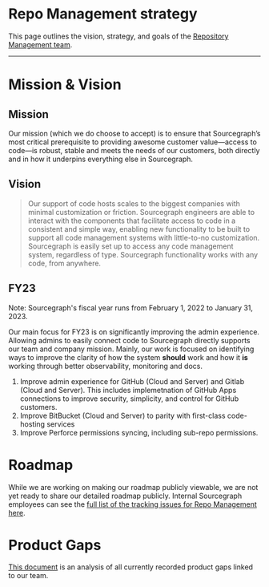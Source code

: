 # Repo Management strategy

This page outlines the vision, strategy, and goals of the [Repository Management team](../../../departments/engineering/teams/repo-management/index.md).

---

# Mission & Vision

## Mission

Our mission (which we do choose to accept) is to ensure that Sourcegraph’s most critical prerequisite to providing awesome customer value—access to code—is robust, stable and meets the needs of our customers, both directly and in how it underpins everything else in Sourcegraph.

## Vision

> Our support of code hosts scales to the biggest companies with minimal customization or friction. Sourcegraph engineers are able to interact with the components that facilitate access to code in a consistent and simple way, enabling new functionality to be built to support all code management systems with little-to-no customization. Sourcegraph is easily set up to access any code management system, regardless of type. Sourcegraph functionality works with any code, from anywhere.

## FY23

Note: Sourcegraph's fiscal year runs from February 1, 2022 to January 31, 2023.

Our main focus for FY23 is on significantly improving the admin experience. Allowing admins to easily connect code to Sourcegraph directly supports our team and company mission. Mainly, our work is focused on identifying ways to improve the clarity of how the system **should** work and how it **is** working through better observability, monitoring and docs.

1. Improve admin experience for GitHub (Cloud and Server) and Gitlab (Cloud and Server). This includes implemetnation of GitHub Apps connections to improve security, simplicity, and control for GitHub customers.
2. Improve BitBucket (Cloud and Server) to parity with first-class code-hosting services
3. Improve Perforce permissions syncing, including sub-repo permissions.

# Roadmap

While we are working on making our roadmap publicly viewable, we are not yet ready to share our detailed roadmap publicly. Internal Sourcegraph employees can see the [full list of the tracking issues for Repo Management here](https://docs.google.com/spreadsheets/d/1Mrtf04XAHXRSCXL_amY6dDmxAJ4dhKi9-ydFeBPBH4M/edit?usp=sharing).

# Product Gaps

[This document](https://docs.google.com/document/d/14P-QtLBjd264I9-p70wL6rP36_GltAGsF18sMWawzGc/edit#heading=h.vki1iuq1jfl1) is an analysis of all currently recorded product gaps linked to our team.
